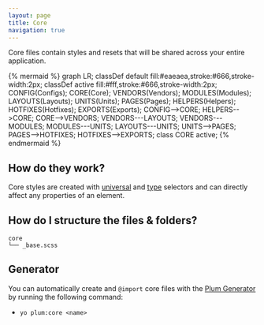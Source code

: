 ```yaml
---
layout: page
title: Core
navigation: true
---
```


Core files contain styles and resets that will be shared across your entire application.

{% mermaid %}
graph LR;
    classDef default fill:#eaeaea,stroke:#666,stroke-width:2px;
    classDef active fill:#fff,stroke:#666,stroke-width:2px;
    CONFIG(Configs);
    CORE(Core);
    VENDORS(Vendors);
    MODULES(Modules);
    LAYOUTS(Layouts);
    UNITS(Units);
    PAGES(Pages);
    HELPERS(Helpers);
    HOTFIXES(Hotfixes);
    EXPORTS(Exports);
    CONFIG-->CORE;
    HELPERS-->CORE;
    CORE-->VENDORS;
    VENDORS---LAYOUTS;
    VENDORS---MODULES;
    MODULES---UNITS;
    LAYOUTS---UNITS;
    UNITS-->PAGES;
    PAGES-->HOTFIXES;
    HOTFIXES-->EXPORTS;
    class CORE active;
{% endmermaid %}

## How do they work?

Core styles are created with [universal](https://developer.mozilla.org/en-US/docs/Web/CSS/Universal_selectors) and [type](https://developer.mozilla.org/en-US/docs/Web/CSS/Type_selectors) selectors and can directly affect any properties of an element.

## How do I structure the files & folders?

```text
core
└── _base.scss
```

## Generator

You can automatically create and `@import` core files with the [Plum Generator](https://github.com/plum-css/generator-plum) by running the following command:

- `yo plum:core <name>`
